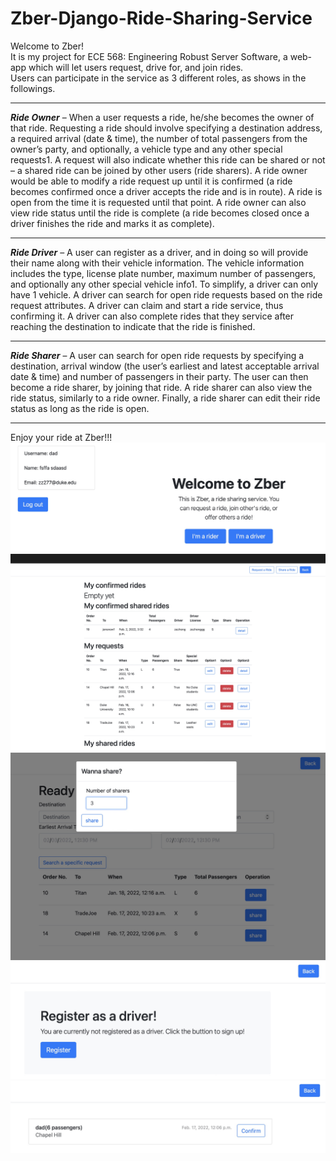 # Zber-Django-Ride-Sharing-Service
Welcome to Zber!  
It is my project for ECE 568: Engineering Robust Server Software, a web-app which will let users request, drive for, and join rides.   
Users can participate in the service as 3 different roles, as shows in the followings. 
***
***Ride Owner*** – When a user requests a ride, he/she becomes the owner of that ride. Requesting a ride should involve specifying a destination address, a required arrival (date & time), the number of total passengers from the owner’s party, and optionally, a vehicle type and any other special requests1. A request will also indicate whether this ride can be shared or not – a shared ride can be joined by other users (ride sharers). A ride owner would be able to modify a ride request up until it is confirmed (a ride becomes confirmed once a driver accepts the ride and is in route). A ride is open from the time it is requested until that point. A ride owner can also view ride status until the ride is complete (a ride becomes closed once a driver finishes the ride and marks it as complete).  
***
***Ride Driver*** – A user can register as a driver, and in doing so will provide their name along with their vehicle information. The vehicle information includes the type, license plate number, maximum number of passengers, and optionally any other special vehicle info1. To simplify, a driver can only have 1 vehicle. A driver can search for open ride requests based on the ride request attributes. A driver can claim and start a ride service, thus confirming it. A driver can also complete rides that they service after reaching the destination to indicate that the ride is finished.  
***
***Ride Sharer*** – A user can search for open ride requests by specifying a destination, arrival window (the user’s earliest and latest acceptable arrival date & time) and number of passengers in their party. The user can then become a ride sharer, by joining that ride. A ride sharer can also view the ride status, similarly to a ride owner. Finally, a ride sharer can edit their ride status as long as the ride is open.  
***
Enjoy your ride at Zber!!!
![Aaron Swartz](https://raw.githubusercontent.com/vn-nv/Zber-Django-Ride-Sharing-Service/master/app_pic/main.jpg)
![Aaron Swartz](https://raw.githubusercontent.com/vn-nv/Zber-Django-Ride-Sharing-Service/master/app_pic/rider_index.jpg)
![Aaron Swartz](https://raw.githubusercontent.com/vn-nv/Zber-Django-Ride-Sharing-Service/master/app_pic/share_ride.jpg)
![Aaron Swartz](https://raw.githubusercontent.com/vn-nv/Zber-Django-Ride-Sharing-Service/master/app_pic/driver_registration.jpg)
![Aaron Swartz](https://raw.githubusercontent.com/vn-nv/Zber-Django-Ride-Sharing-Service/master/app_pic/confirm_ride.jpg)

